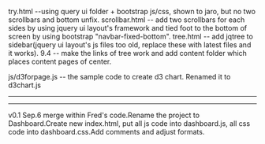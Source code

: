 try.html --using query ui folder + bootstrap js/css, shown to jaro, but no two scrollbars and bottom unfix.
scrollbar.html -- add two scrollbars for each sides by using jquery ui layout's framework and tied foot to the bottom of screen by using bootstrap "navbar-fixed-bottom".
tree.html -- add jqtree to sidebar(jquery ui layout's js files too old, replace these with latest files and it works).
 	  9.4 -- make the links of tree work and add content folder which places content pages of center.

js/d3forpage.js -- the sample code to create d3 chart. Renamed it to d3chart.js

----------------------------------------------------------------------------
----------------------------------------------------------------------------

v0.1   Sep.6   merge within Fred's code.Rename the project to Dashboard.Create new index.html, put all js code into dashboard.js, all css code into dashboard.css.Add comments and adjust formats. 



